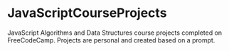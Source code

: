 # JavaScriptCourseProjects
JavaScript Algorithms and Data Structures course projects completed on FreeCodeCamp. Projects are personal and created based on a prompt. 
